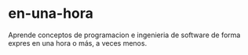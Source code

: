 # en-una-hora
Aprende conceptos de programacion e ingenieria de software de forma expres en una hora o más, a veces menos.
